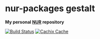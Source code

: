 # nur-packages gestalt

**My personal [NUR](https://github.com/ZerataX/nur-packages) repository**

[![Build Status](https://travis-ci.com/ZerataX/nur-packages.svg?branch=master)](https://travis-ci.com/ZerataX/nur-packages)
[![Cachix Cache](https://img.shields.io/badge/cachix-gestalt-blue.svg)](https://gestalt.cachix.org)


